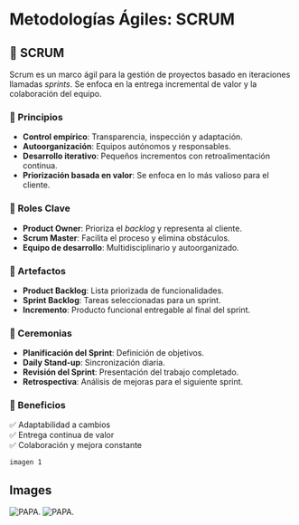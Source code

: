 # Metodologías Ágiles: SCRUM

## 📌 SCRUM
Scrum es un marco ágil para la gestión de proyectos basado en iteraciones llamadas *sprints*. Se enfoca en la entrega incremental de valor y la colaboración del equipo.

### 🔹 Principios
- **Control empírico**: Transparencia, inspección y adaptación.
- **Autoorganización**: Equipos autónomos y responsables.
- **Desarrollo iterativo**: Pequeños incrementos con retroalimentación continua.
- **Priorización basada en valor**: Se enfoca en lo más valioso para el cliente.

### 🔹 Roles Clave
- **Product Owner**: Prioriza el *backlog* y representa al cliente.
- **Scrum Master**: Facilita el proceso y elimina obstáculos.
- **Equipo de desarrollo**: Multidisciplinario y autoorganizado.

### 🔹 Artefactos
- **Product Backlog**: Lista priorizada de funcionalidades.
- **Sprint Backlog**: Tareas seleccionadas para un sprint.
- **Incremento**: Producto funcional entregable al final del sprint.

### 🔹 Ceremonias
- **Planificación del Sprint**: Definición de objetivos.
- **Daily Stand-up**: Sincronización diaria.
- **Revisión del Sprint**: Presentación del trabajo completado.
- **Retrospectiva**: Análisis de mejoras para el siguiente sprint.

### 🔹 Beneficios
✅ Adaptabilidad a cambios  
✅ Entrega continua de valor  
✅ Colaboración y mejora constante

```mermaid
imagen 1
```

## Images

![PAPA.](/image/sample.webp "This is a sample image.")
![PAPA.](/image/sample.webp "This is a sample image.")

